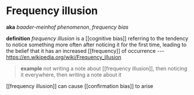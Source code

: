 # Frequency illusion

**aka** _baader-meinhof phenomenon_, _frequency bias_

**definition** _frequency illusion_ is a [[cognitive bias]] referring to the tendency to notice something more often after noticing it for the first time, leading to the belief that it has an increased [[frequency]] of occurrence --- <https://en.wikipedia.org/wiki/Frequency_illusion>

> **example** not writing a note about [[frequency illusion]], then noticing it everywhere, then writing a note about it

[[frequency illusion]] can cause [[confirmation bias]] to arise
